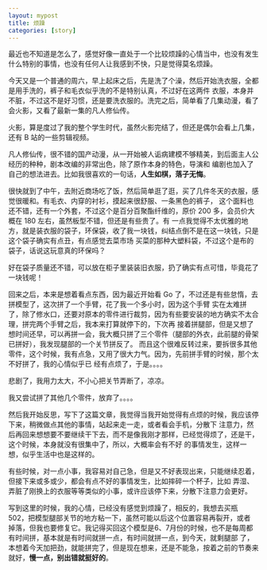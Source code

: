 ```yaml
---
layout: mypost
title: 烦躁
categories: [story]
---
```


最近也不知道是怎么了，感觉好像一直处于一个比较烦躁的心情当中，也没有发生什么特别的事情，也没有任何人让我感到不快，只是觉得莫名烦躁。

今天又是一个普通的周六，早上起床之后，先是洗了个澡，然后开始洗衣服，全都是用手洗的，裤子和毛衣似乎洗的不是特别认真，不过好在这两件
衣服，本身并不脏，不过这不是好习惯，还是要洗衣服的。洗完之后，简单看了几集动漫，看了会火影，又看了最新一集的凡人修仙传。

火影，算是度过了我的整个学生时代，虽然火影完结了，但还是偶尔会看上几集，还有 B 站的一些剪辑视频。

凡人修仙传，很不错的国产动漫，从一开始被人诟病建模不够精美，到后面主人公经历的种种，剧本改编的非常出色，除了原作本身的特色，导演和
编剧也加入了自己的想法进去。比如我很喜欢的一句话，**人生如棋，落子无悔**。

很快就到了中午，去附近商场吃了饭，然后简单逛了逛，买了几件冬天的衣服，感觉很暖和。有毛衣、内穿的衬衫，摸起来很舒服、一条黑色的裤子，
这个面料也还不错，还有一个外套，不过这个是百分百聚酯纤维的，原价 200 多，会员价大概在 180 左右，虽然板型不错，但还是有些贵了。有
一点我觉得不太优雅的地方，就是装衣服的袋子，环保袋，收了我一块钱，纠结点倒不是在这一块钱，只是这个袋子确实有点丑，有点感觉去菜市场
买菜的那种大塑料袋，不过这个是布的袋子，话说这玩意真的环保吗？

好在袋子质量还不错，可以放在柜子里装装旧衣服，扔了确实有点可惜，毕竟花了一块钱呢！

回来之后，本来是想着看点东西，因为最近开始看 Go 了，不过还是有些怠惰，去拼模型了，这次拼了一个手臂，花了我一个多小时，因为这个手臂
实在太难拼了，除了修水口，还要对原本的零件进行裁剪，因为有些要安装的地方确实不太合理，拼完两个手臂之后，我本来打算就停下的，下次再
接着拼腿部，但是又想了想时间还早，可以再拼一会，我大概只拼了三个零件（腿部的外衣，此前腿的骨架已拼好），我发现腿部的一个关节拼反了。
而且这个很难反转过来，要拆很多其他零件，这个时候，我有点急，又用了很大力气。因为，先前拼手臂的时候，那个太不好拼了，我的心情似乎已
经有点烦了，于是。。。。

悲剧了，我用力太大，不小心把关节弄断了，凉凉。

我又尝试拼了其他几个零件，放弃了。。。。

然后我开始反思，写下了这篇文章，我觉得当我开始觉得有点烦的时候，我应该停下来，稍微做点其他的事情，站起来走一走，或者看会手机，分散下
注意力，然后再回来想想要不要继续干下去，而不是像我刚才那样，已经觉得烦了，还是干，这个时候，本身就没有很集中了，所以，大概率会有不好
的事情发生，这样一想，似乎生活中也是这样的。


有些时候，对一点小事，我容易对自己急，但是又不好表现出来，只能继续忍着，但接下来或多或少，都会有点不好的事情发生，比如摔碎一个杯子，比如
弄湿、弄脏了刚换上的衣服等等类似的小事，或许应该停下来，分散下注意力会更好。


写到这里的时候，我的心情，已经没有感觉到烦躁了，相反的，我想去买瓶 502，把模型腿部关节的地方粘一下，虽然可能以后这个位置容易再裂开，或者
掉落，但我也要修复它。我记得买回这个模型是6、7月份的时候，也不是每周都有时间拼，基本就是有时间就拼一点，有时间就拼一点，到今天，就剩腿部
了，本想着今天加把劲，就能拼完了，但是现在想来，还是不能急，按着之前的节奏来就好，**慢一点，别出错就挺好的**。

